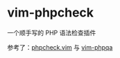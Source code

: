 vim-phpcheck
=============

一个顺手写的 PHP 语法检查插件

参考了：[phpcheck.vim](phpcheck.vim) 与 [vim-phpqa](vim-phpqa)

[phpcheck.vim]:http://vim.sourceforge.net/scripts/script.php?script_id=4984
[vim-phpqa]:https://github.com/joonty/vim-phpqa
